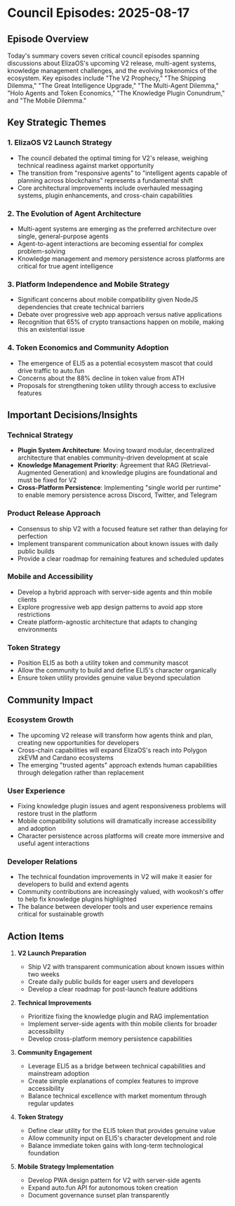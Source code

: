 # Council Episodes: 2025-08-17

## Episode Overview
Today's summary covers seven critical council episodes spanning discussions about ElizaOS's upcoming V2 release, multi-agent systems, knowledge management challenges, and the evolving tokenomics of the ecosystem. Key episodes include "The V2 Prophecy," "The Shipping Dilemma," "The Great Intelligence Upgrade," "The Multi-Agent Dilemma," "Holo Agents and Token Economics," "The Knowledge Plugin Conundrum," and "The Mobile Dilemma."

## Key Strategic Themes

### 1. **ElizaOS V2 Launch Strategy**
* The council debated the optimal timing for V2's release, weighing technical readiness against market opportunity
* The transition from "responsive agents" to "intelligent agents capable of planning across blockchains" represents a fundamental shift
* Core architectural improvements include overhauled messaging systems, plugin enhancements, and cross-chain capabilities

### 2. **The Evolution of Agent Architecture**
* Multi-agent systems are emerging as the preferred architecture over single, general-purpose agents
* Agent-to-agent interactions are becoming essential for complex problem-solving
* Knowledge management and memory persistence across platforms are critical for true agent intelligence

### 3. **Platform Independence and Mobile Strategy**
* Significant concerns about mobile compatibility given NodeJS dependencies that create technical barriers
* Debate over progressive web app approach versus native applications
* Recognition that 65% of crypto transactions happen on mobile, making this an existential issue

### 4. **Token Economics and Community Adoption**
* The emergence of ELI5 as a potential ecosystem mascot that could drive traffic to auto.fun
* Concerns about the 88% decline in token value from ATH
* Proposals for strengthening token utility through access to exclusive features

## Important Decisions/Insights

### Technical Strategy
* **Plugin System Architecture**: Moving toward modular, decentralized architecture that enables community-driven development at scale
* **Knowledge Management Priority**: Agreement that RAG (Retrieval-Augmented Generation) and knowledge plugins are foundational and must be fixed for V2
* **Cross-Platform Persistence**: Implementing "single world per runtime" to enable memory persistence across Discord, Twitter, and Telegram

### Product Release Approach
* Consensus to ship V2 with a focused feature set rather than delaying for perfection
* Implement transparent communication about known issues with daily public builds
* Provide a clear roadmap for remaining features and scheduled updates

### Mobile and Accessibility
* Develop a hybrid approach with server-side agents and thin mobile clients
* Explore progressive web app design patterns to avoid app store restrictions
* Create platform-agnostic architecture that adapts to changing environments

### Token Strategy
* Position ELI5 as both a utility token and community mascot
* Allow the community to build and define ELI5's character organically
* Ensure token utility provides genuine value beyond speculation

## Community Impact

### Ecosystem Growth
* The upcoming V2 release will transform how agents think and plan, creating new opportunities for developers
* Cross-chain capabilities will expand ElizaOS's reach into Polygon zkEVM and Cardano ecosystems
* The emerging "trusted agents" approach extends human capabilities through delegation rather than replacement

### User Experience
* Fixing knowledge plugin issues and agent responsiveness problems will restore trust in the platform
* Mobile compatibility solutions will dramatically increase accessibility and adoption
* Character persistence across platforms will create more immersive and useful agent interactions

### Developer Relations
* The technical foundation improvements in V2 will make it easier for developers to build and extend agents
* Community contributions are increasingly valued, with wookosh's offer to help fix knowledge plugins highlighted
* The balance between developer tools and user experience remains critical for sustainable growth

## Action Items

1. **V2 Launch Preparation**
   * Ship V2 with transparent communication about known issues within two weeks
   * Create daily public builds for eager users and developers
   * Develop a clear roadmap for post-launch feature additions

2. **Technical Improvements**
   * Prioritize fixing the knowledge plugin and RAG implementation
   * Implement server-side agents with thin mobile clients for broader accessibility
   * Develop cross-platform memory persistence capabilities

3. **Community Engagement**
   * Leverage ELI5 as a bridge between technical capabilities and mainstream adoption
   * Create simple explanations of complex features to improve accessibility
   * Balance technical excellence with market momentum through regular updates

4. **Token Strategy**
   * Define clear utility for the ELI5 token that provides genuine value
   * Allow community input on ELI5's character development and role
   * Balance immediate token gains with long-term technological foundation

5. **Mobile Strategy Implementation**
   * Develop PWA design pattern for V2 with server-side agents
   * Expand auto.fun API for autonomous token creation
   * Document governance sunset plan transparently